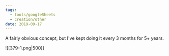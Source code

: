 ```yaml
---
tags:
  - tools/googleSheets
  - creation/other
date: 2019-09-17
---
```


A fairly obvious concept, but I've kept doing it every 3 months for 5+ years.

![[379-1.png|500]]